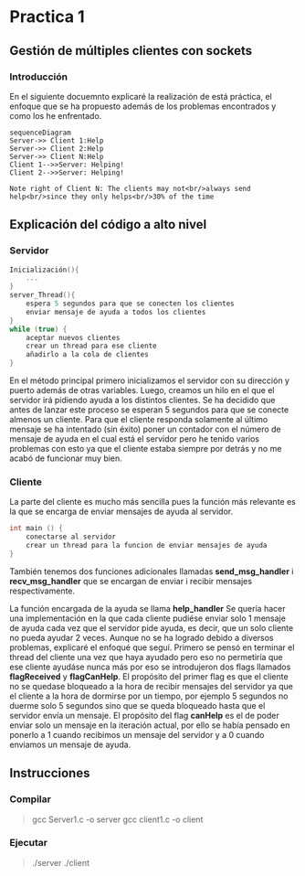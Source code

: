 # Practica 1
## Gestión de múltiples clientes con sockets

### Introducción 
En el siguiente docuemnto explicaré la realización de está práctica, el enfoque que se ha propuesto además de los problemas encontrados y como los he enfrentado.

```mermaid
sequenceDiagram
Server->> Client 1:Help
Server->> Client 2:Help
Server->> Client N:Help
Client 1-->>Server: Helping!
Client 2-->>Server: Helping!

Note right of Client N: The clients may not<br/>always send help<br/>since they only helps<br/>30% of the time
```

## Explicación del código a alto nivel
### Servidor
```c
Inicialización(){
    ...
}
server_Thread(){
    espera 5 segundos para que se conecten los clientes
    enviar mensaje de ayuda a todos los clientes
}
while (true) {
    aceptar nuevos clientes
    crear un thread para ese cliente
    añadirlo a la cola de clientes
}
```
En el método principal primero inicializamos el servidor con su dirección y puerto además de otras variables. Luego, creamos un hilo en el que el servidor irá pidiendo ayuda a los distintos clientes. Se ha decidido que antes de lanzar este proceso se esperan 5 segundos para que se conecte almenos un cliente. 
Para que el cliente responda solamente al último mensaje se ha intentado (sin éxito) poner un contador con el número de mensaje de ayuda en el cual está el servidor pero he tenido varios problemas con esto ya que el cliente estaba siempre por detrás y no me acabó de funcionar muy bien.



### Cliente
La parte del cliente es mucho más sencilla pues la función más relevante es la que se encarga de enviar mensajes de ayuda al servidor.

```c
int main () {
    conectarse al servidor
    crear un thread para la funcion de enviar mensajes de ayuda
}
```
También tenemos dos funciones adicionales llamadas **send_msg_handler** i **recv_msg_handler** que se encargan de enviar i recibir mensajes respectivamente.

La función encargada de la ayuda se llama **help_handler**
Se quería hacer una implementación en la que cada cliente pudiése enviar solo 1 mensaje de ayuda cada vez que el servidor pide ayuda, es decir, que un solo cliente no pueda ayudar 2 veces. Aunque no se ha logrado debido a diversos problemas, explicaré el enfoqué que seguí. Primero se pensó en terminar el thread del cliente una vez que haya ayudado pero eso no permetiría que ese cliente ayudáse nunca más por eso se introdujeron dos flags llamados **flagReceived** y **flagCanHelp**.
El propósito del primer flag es que el cliente no se quedase bloqueado a la hora de recibir mensajes del servidor ya que el cliente a la hora de dormirse por un tiempo, por ejemplo 5 segundos no duerme solo 5 segundos sino que se queda bloqueado hasta que el servidor envía un mensaje. El propósito del flag **canHelp** es el de poder enviar solo un mensaje en la iteración actual, por ello se había pensado en ponerlo a 1 cuando recibimos un mensaje del servidor y a 0 cuando enviamos un mensaje de ayuda.

## Instrucciones
### Compilar
> gcc Server1.c -o server
> gcc client1.c -o client

### Ejecutar
> ./server
> ./client

